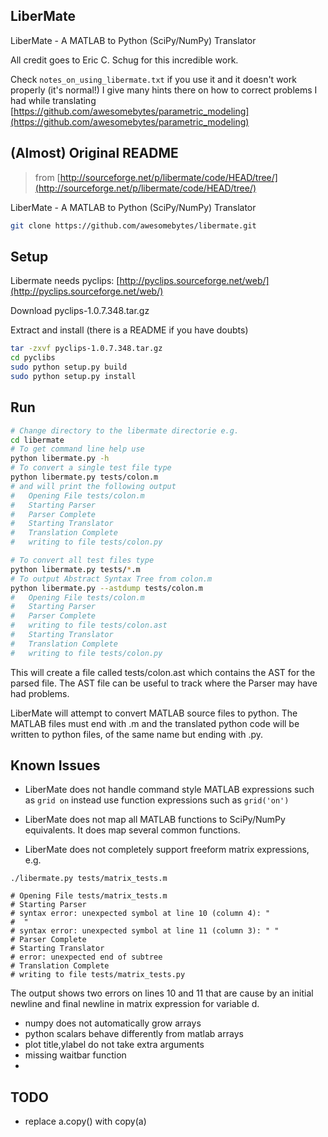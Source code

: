 LiberMate
---

LiberMate - A MATLAB to Python (SciPy/NumPy) Translator

All credit goes to Eric C. Schug for this incredible work.

Check ```notes_on_using_libermate.txt``` if you use it and it doesn't work properly (it's normal!) I give many hints there on how to correct problems I had while translating [https://github.com/awesomebytes/parametric_modeling](https://github.com/awesomebytes/parametric_modeling)

(Almost) Original README
---
> from [http://sourceforge.net/p/libermate/code/HEAD/tree/](http://sourceforge.net/p/libermate/code/HEAD/tree/)

LiberMate - A MATLAB to Python (SciPy/NumPy) Translator 

```bash
git clone https://github.com/awesomebytes/libermate.git
```

Setup
---

Libermate needs pyclips: [http://pyclips.sourceforge.net/web/](http://pyclips.sourceforge.net/web/)

Download pyclips-1.0.7.348.tar.gz

Extract and install (there is a README if you have doubts)

```bash
tar -zxvf pyclips-1.0.7.348.tar.gz
cd pyclibs
sudo python setup.py build
sudo python setup.py install
```

Run
---
```bash
# Change directory to the libermate directorie e.g.
cd libermate
# To get command line help use  
python libermate.py -h
# To convert a single test file type
python libermate.py tests/colon.m
# and will print the following output
#   Opening File tests/colon.m
#   Starting Parser
#   Parser Complete
#   Starting Translator
#   Translation Complete
#   writing to file tests/colon.py

# To convert all test files type
python libermate.py tests/*.m
# To output Abstract Syntax Tree from colon.m
python libermate.py --astdump tests/colon.m
#   Opening File tests/colon.m
#   Starting Parser
#   Parser Complete
#   writing to file tests/colon.ast
#   Starting Translator
#   Translation Complete
#   writing to file tests/colon.py
```

This will create a file called tests/colon.ast which contains the AST for the parsed file. The AST file can be useful to track where the Parser may have had problems.

LiberMate will attempt to convert MATLAB source files to python.
The MATLAB files must end with .m and the translated python code will
be written to python files, of the same name but ending with .py.

Known Issues
---
* LiberMate does not handle command style MATLAB expressions such as ```grid on``` instead use function expressions such as ```grid('on')```

* LiberMate does not map all MATLAB functions to SciPy/NumPy equivalents.  It does map several common functions.

* LiberMate does not completely support freeform matrix expressions, e.g.

```
./libermate.py tests/matrix_tests.m

# Opening File tests/matrix_tests.m
# Starting Parser
# syntax error: unexpected symbol at line 10 (column 4): "
#  "
# syntax error: unexpected symbol at line 11 (column 3): " "
# Parser Complete
# Starting Translator
# error: unexpected end of subtree
# Translation Complete
# writing to file tests/matrix_tests.py
```
The output shows two errors on lines 10 and 11 that are cause by an initial newline and final newline in matrix expression for variable d.

* numpy does not automatically grow arrays
* python scalars behave differently from matlab arrays
* plot title,ylabel do not take extra arguments
* missing waitbar function
* 

TODO
---
* replace a.copy() with copy(a)

